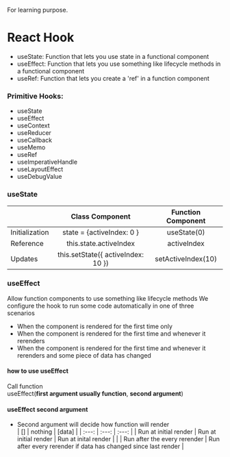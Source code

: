 For learning purpose.

# React Hook
- useState: Function that lets you use state in a functional component
- useEffect: Function that lets you use something like lifecycle methods in a functional component
- useRef: Function that lets you create a 'ref' in a function component

### Primitive Hooks:
- useState
- useEffect
- useContext
- useReducer
- useCallback
- useMemo
- useRef
- useImperativeHandle
- useLayoutEffect
- useDebugValue

### useState
|  | Class Component | Function Component |
| --- | :---: | :---: |
| Initialization | state = {activeIndex: 0 } | useState(0) |
| Reference | this.state.activeIndex | activeIndex |
| Updates | this.setState({ activeIndex: 10 }) | setActiveIndex(10) |

### useEffect
Allow function components to use something like lifecycle methods
We configure the hook to run some code automatically in one of three scenarios
- When the component is rendered for the first time only
- When the component is rendered for the first time and whenever it rerenders
- When the component is rendered for the first time and whenever it rerenders and some piece of data has changed

#### how to use useEffect
Call function\
useEffect(**first argument usually function**, **second argument**)

#### useEffect second argument
- Second argument will decide how function will render\
| [] | nothing | [data] |
| :---: | :---: | :---: |
| Run at initial render | Run at initial render | Run at inital render |
|    | Run after the every rerender | Run after every rerender if data has changed since last render |